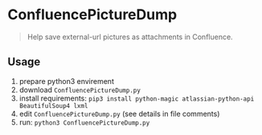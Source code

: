 # ConfluencePictureDump
> Help save external-url pictures as attachments in Confluence.
## Usage
1. prepare python3 envirement
2. download `ConfluencePictureDump.py`
3. install requirements: `pip3 install python-magic atlassian-python-api BeautifulSoup4 lxml`
4. edit `ConfluencePictureDump.py` (see details in file comments)
5. run: `python3 ConfluencePictureDump.py`
